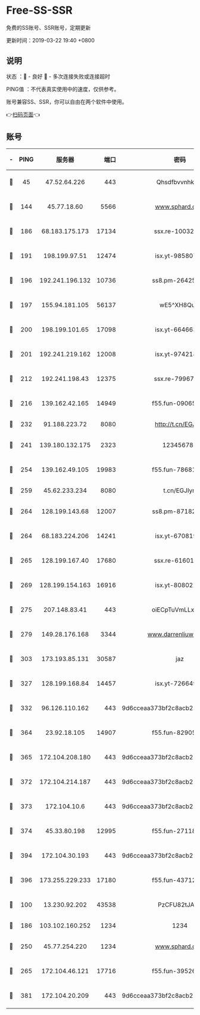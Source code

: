 # Free-SS-SSR

免费的SS账号、SSR账号，定期更新

更新时间：2019-03-22 19:40 +0800

## 说明

状态     ：🙂 - 良好 🙁 - 多次连接失败或连接超时

PING值   ：不代表真实使用中的速度，仅供参考。

账号兼容SS、SSR，你可以自由在两个软件中使用。

👉[扫码页面](https://liesauer.github.io/Free-SS-SSR/)👈

## 账号

|-|PING|服务器|端口|密码|加密方式|区域|
|:----:|:----:|:-----:|-----:|:----:|:----:|:----:|
|🙂|45|47.52.64.226|443|Qhsdfbvvnhkm1|aes-256-cfb|HK|
|🙂|144|45.77.18.60|5566|www.sphard.com|aes-256-cfb|JP|
|🙂|186|68.183.175.173|17134|ssx.re-10032791|aes-256-cfb|US|
|🙂|191|198.199.97.51|12474|isx.yt-98580755|aes-256-cfb|US|
|🙂|196|192.241.196.132|10736|ss8.pm-26425369|aes-256-cfb|US|
|🙂|197|155.94.181.105|56137|wE5^XH8Quw|aes-256-cfb|US|
|🙂|200|198.199.101.65|17098|isx.yt-66466374|aes-256-cfb|US|
|🙂|201|192.241.219.162|12008|isx.yt-97421893|aes-256-cfb|US|
|🙂|212|192.241.198.43|12375|ssx.re-79967299|aes-256-cfb|US|
|🙂|216|139.162.42.165|14949|f55.fun-09065498|aes-256-cfb|SG|
|🙂|232|91.188.223.72|8080|http://t.cn/EGJIyrl|rc4-md5|RU|
|🙂|241|139.180.132.175|2323|123456789|aes-256-cfb|SG|
|🙂|254|139.162.49.105|19983|f55.fun-78681793|aes-256-cfb|SG|
|🙂|259|45.62.233.234|8080|t.cn/EGJIyrl|rc4-md5|CA|
|🙂|264|128.199.143.68|12007|ss8.pm-87182779|aes-256-cfb|SG|
|🙂|264|68.183.224.206|14241|isx.yt-67081924|aes-256-cfb|SG|
|🙂|265|128.199.167.40|17680|ssx.re-61601620|aes-256-cfb|SG|
|🙂|269|128.199.154.163|16916|isx.yt-80802221|aes-256-cfb|SG|
|🙂|275|207.148.83.41|443|oiECpTuVmLLxk4Ts|aes-256-cfb|AU|
|🙂|279|149.28.176.168|3344|www.darrenliuwei.com|aes-256-cfb|AU|
|🙂|303|173.193.85.131|30587|jaz|aes-256-cfb|US|
|🙂|327|128.199.168.84|14457|isx.yt-72664924|aes-256-cfb|SG|
|🙂|332|96.126.110.162|443|9d6cceaa373bf2c8acb22e60b6a58be6|aes-256-cfb|US|
|🙂|364|23.92.18.105|14907|f55.fun-82905672|aes-256-cfb|US|
|🙂|365|172.104.208.180|443|9d6cceaa373bf2c8acb22e60b6a58be6|aes-256-cfb|US|
|🙂|372|172.104.214.187|443|9d6cceaa373bf2c8acb22e60b6a58be6|aes-256-cfb|US|
|🙂|373|172.104.10.6|443|9d6cceaa373bf2c8acb22e60b6a58be6|aes-256-cfb|US|
|🙂|374|45.33.80.198|12995|f55.fun-27118272|aes-256-cfb|US|
|🙂|394|172.104.30.193|443|9d6cceaa373bf2c8acb22e60b6a58be6|aes-256-cfb|US|
|🙂|396|173.255.229.233|17180|f55.fun-43712198|aes-256-cfb|US|
|🙂|100|13.230.92.202|43538|PzCFU82tJAdZ|aes-256-cfb|JP|
|🙂|186|103.102.160.252|1234|1234|rc4-md5|JP|
|🙂|250|45.77.254.220|1234|www.sphard.com|aes-256-cfb|SG|
|🙂|265|172.104.46.121|17716|f55.fun-39526771|aes-256-cfb|SG|
|🙂|381|172.104.20.209|443|9d6cceaa373bf2c8acb22e60b6a58be6|aes-256-cfb|US|
